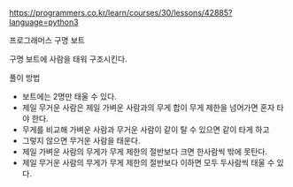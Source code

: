 https://programmers.co.kr/learn/courses/30/lessons/42885?language=python3

프로그래머스 구명 보트

구명 보트에 사람을 태워 구조시킨다.

풀이 방법
* 보트에는 2명만 태울 수 있다.
* 제일 무거운 사람은 제일 가벼운 사람과의 무게 합이 무게 제한을 넘어가면 혼자 타야 한다.
* 무게를 비교해 가벼운 사람과 무거운 사람이 같이 탈 수 있으면 같이 타게 하고
* 그렇지 않으면 무거운 사람을 태운다.
* 제일 가벼운 사람의 무게가 무게 제한의 절반보다 크면 한사람씩 밖에 못탄다.
* 제일 무거운 사람의 무게가 무게 제한의 절반보다 이하면 모두 두사람씩 태울 수 있다.
